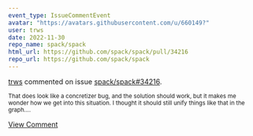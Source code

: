 ```yaml
---
event_type: IssueCommentEvent
avatar: "https://avatars.githubusercontent.com/u/660149?"
user: trws
date: 2022-11-30
repo_name: spack/spack
html_url: https://github.com/spack/spack/pull/34216
repo_url: https://github.com/spack/spack
---
```


<a href='https://github.com/trws' target='_blank'>trws</a> commented on issue <a href='https://github.com/spack/spack/pull/34216' target='_blank'>spack/spack#34216</a>.

<small>That does look like a concretizer bug, and the solution should work, but it makes me wonder how we get into this situation.  I thought it should still unify things like that in the graph....</small>

<a href='https://github.com/spack/spack/pull/34216' target='_blank'>View Comment</a>